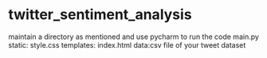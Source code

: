 # twitter_sentiment_analysis
maintain a directory as mentioned and use pycharm to run the code 
main.py
static:
style.css
templates:
index.html
data:csv file of your tweet dataset
